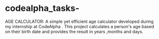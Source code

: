 # codealpha_tasks-
AGE CALCULATOR: A simple yet efficient age calculator developed during my internship at CodeAlpha . This project calculates a person's age based on their birth date and provides the result in years ,months and days.
